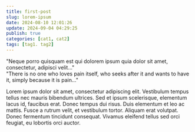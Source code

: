 ```yaml
---
title: first-post
slug: lorem-ipsum
date: 2024-08-10 12:01:26
update: 2024-09-04 04:29:25
publish: true
categories: [cat1, cat2]
tags: [tag1. tag2]
---
```


"Neque porro quisquam est qui dolorem ipsum quia dolor sit amet, consectetur, adipisci velit…"  
"There is no one who loves pain itself, who seeks after it and wants to have it, simply because it is pain…"

<!-- more -->

Lorem ipsum dolor sit amet, consectetur adipiscing elit. Vestibulum tempus tellus nec mauris bibendum ultrices. Sed et ipsum scelerisque, elementum lacus id, faucibus erat. Donec tempus dui risus. Duis elementum et leo ac mattis. Fusce a rutrum velit, et vestibulum tortor. Aliquam erat volutpat. Donec fermentum tincidunt consequat. Vivamus eleifend tellus sed orci feugiat, eu lobortis orci auctor.
